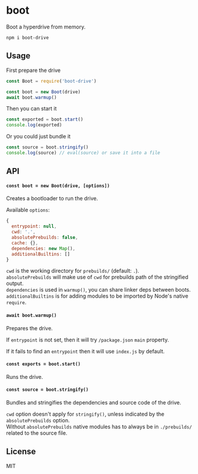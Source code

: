# boot

Boot a hyperdrive from memory.

```
npm i boot-drive
```

## Usage
First prepare the drive
```js
const Boot = require('boot-drive')

const boot = new Boot(drive)
await boot.warmup()
```

Then you can start it
```js
const exported = boot.start()
console.log(exported)
```

Or you could just bundle it
```js
const source = boot.stringify()
console.log(source) // eval(source) or save it into a file
```

## API

#### `const boot = new Boot(drive, [options])`

Creates a bootloader to run the drive.

Available `options`:
```js
{
  entrypoint: null,
  cwd: '.',
  absolutePrebuilds: false,
  cache: {},
  dependencies: new Map(),
  additionalBuiltins: []
}
```

`cwd` is the working directory for `prebuilds/` (default: `.`).\
`absolutePrebuilds` will make use of `cwd` for prebuilds path of the stringified output.\
`dependencies` is used in `warmup()`, you can share linker deps between boots.\
`additionalBuiltins` is for adding modules to be imported by Node's native `require`.

#### `await boot.warmup()`

Prepares the drive.

If `entrypoint` is not set, then it will try `/package.json` `main` property.

If it fails to find an `entrypoint` then it will use `index.js` by default.

#### `const exports = boot.start()`

Runs the drive.

#### `const source = boot.stringify()`

Bundles and stringifies the dependencies and source code of the drive.

`cwd` option doesn't apply for `stringify()`, unless indicated by the `absolutePrebuilds` option.\
Without `absolutePrebuilds` native modules has to always be in `./prebuilds/` related to the source file.

## License
MIT
